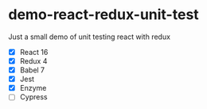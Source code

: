 # demo-react-redux-unit-test
Just a small demo of unit testing react with redux

 - [x] React 16
 - [x] Redux 4
 - [x] Babel 7
 - [x] Jest
 - [x] Enzyme
 - [ ] Cypress